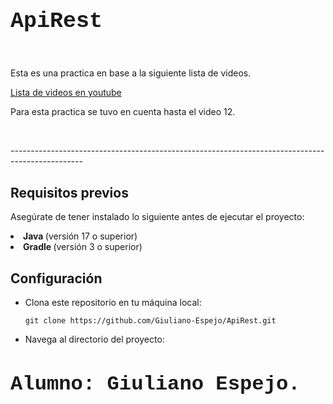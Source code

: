 <h1 style="font-size: 2.5em; font-family: Courier">ApiRest</h1>    
<br>
<p> Esta es una practica en base a la siguiente lista de videos.</p>
<a href="https://www.youtube.com/watch?v=mdbTPQ1j2F8&list=PLRFOqDrY-6nueU8NwtjRIcX5-nsD6jkru&index=9"> Lista de videos en youtube</a>
<p>Para esta practica se tuvo en cuenta hasta el video 12.</p>
<br>
<p>------------------------------------------------------------------------------------------------</p>

<h2>Requisitos previos</h2>

Asegúrate de tener instalado lo siguiente antes de ejecutar el proyecto:

<li><strong> Java </strong> (versión 17 o superior)</li>
<li> <strong> Gradle </strong> (versión 3 o superior)</li>

<h2>Configuración</h2>

<ul>

<li>Clona este repositorio en tu máquina local:</li>

    git clone https://github.com/Giuliano-Espejo/ApiRest.git

<li>Navega al directorio del proyecto:</li>
</ul>


<h2 style="font-family: Courier; font-size: 2.3em"> Alumno: Giuliano Espejo.</h2>
